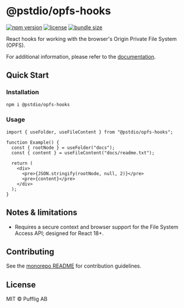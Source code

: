 # @pstdio/opfs-hooks

[![npm version](https://img.shields.io/npm/v/@pstdio/opfs-hooks.svg?color=blue)](https://www.npmjs.com/package/@pstdio/opfs-hooks)
[![license](https://img.shields.io/npm/l/@pstdio/opfs-hooks)](https://github.com/pufflyai/core-utils/blob/main/LICENSE)
[![bundle size](https://img.shields.io/bundlephobia/minzip/%40pstdio%2Fopfs-hooks)](https://bundlephobia.com/package/%40pstdio%2Fopfs-hooks)

React hooks for working with the browser's Origin Private File System (OPFS).

For additional information, please refer to the [documentation](https://pufflyai.github.io/core-utils/packages/opfs-hooks).

## Quick Start

### Installation

```bash
npm i @pstdio/opfs-hooks
```

### Usage

```tsx
import { useFolder, useFileContent } from "@pstdio/opfs-hooks";

function Example() {
  const { rootNode } = useFolder("docs");
  const { content } = useFileContent("docs/readme.txt");

  return (
    <div>
      <pre>{JSON.stringify(rootNode, null, 2)}</pre>
      <pre>{content}</pre>
    </div>
  );
}
```

## Notes & limitations

- Requires a secure context and browser support for the File System Access API; designed for React 18+.

## Contributing

See the [monorepo README](https://github.com/pufflyai/core-utils#readme) for contribution guidelines.

## License

MIT © Pufflig AB

